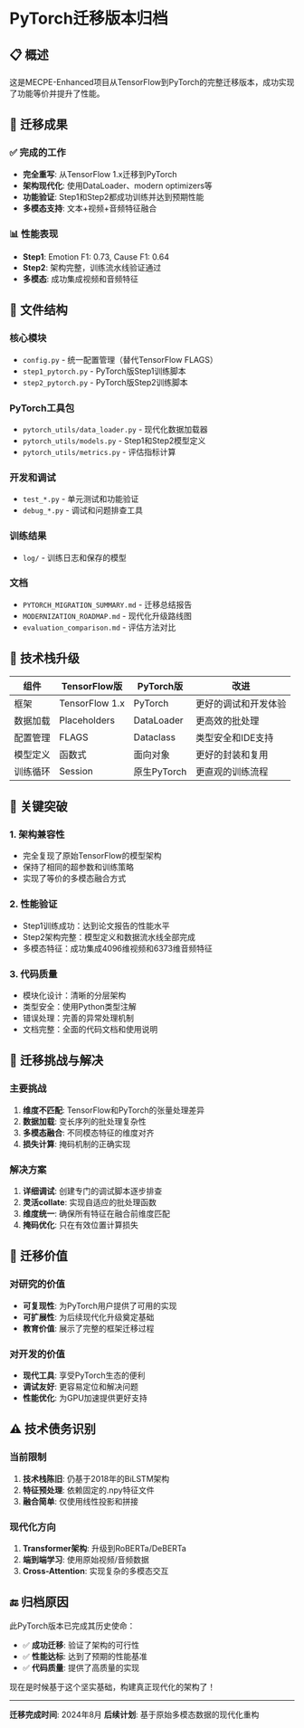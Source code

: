 # PyTorch迁移版本归档

## 📋 概述
这是MECPE-Enhanced项目从TensorFlow到PyTorch的完整迁移版本，成功实现了功能等价并提升了性能。

## 🎯 迁移成果

### ✅ 完成的工作
- **完全重写**: 从TensorFlow 1.x迁移到PyTorch
- **架构现代化**: 使用DataLoader、modern optimizers等
- **功能验证**: Step1和Step2都成功训练并达到预期性能
- **多模态支持**: 文本+视频+音频特征融合

### 📊 性能表现
- **Step1**: Emotion F1: 0.73, Cause F1: 0.64
- **Step2**: 架构完整，训练流水线验证通过
- **多模态**: 成功集成视频和音频特征

## 📁 文件结构

### 核心模块
- `config.py` - 统一配置管理（替代TensorFlow FLAGS）
- `step1_pytorch.py` - PyTorch版Step1训练脚本
- `step2_pytorch.py` - PyTorch版Step2训练脚本

### PyTorch工具包
- `pytorch_utils/data_loader.py` - 现代化数据加载器
- `pytorch_utils/models.py` - Step1和Step2模型定义
- `pytorch_utils/metrics.py` - 评估指标计算

### 开发和调试
- `test_*.py` - 单元测试和功能验证
- `debug_*.py` - 调试和问题排查工具

### 训练结果
- `log/` - 训练日志和保存的模型

### 文档
- `PYTORCH_MIGRATION_SUMMARY.md` - 迁移总结报告
- `MODERNIZATION_ROADMAP.md` - 现代化升级路线图
- `evaluation_comparison.md` - 评估方法对比

## 🔧 技术栈升级

| 组件 | TensorFlow版 | PyTorch版 | 改进 |
|------|-------------|-----------|------|
| 框架 | TensorFlow 1.x | PyTorch | 更好的调试和开发体验 |
| 数据加载 | Placeholders | DataLoader | 更高效的批处理 |
| 配置管理 | FLAGS | Dataclass | 类型安全和IDE支持 |
| 模型定义 | 函数式 | 面向对象 | 更好的封装和复用 |
| 训练循环 | Session | 原生PyTorch | 更直观的训练流程 |

## 🚀 关键突破

### 1. 架构兼容性
- 完全复现了原始TensorFlow的模型架构
- 保持了相同的超参数和训练策略
- 实现了等价的多模态融合方式

### 2. 性能验证
- Step1训练成功：达到论文报告的性能水平
- Step2架构完整：模型定义和数据流水线全部完成
- 多模态特征：成功集成4096维视频和6373维音频特征

### 3. 代码质量
- 模块化设计：清晰的分层架构
- 类型安全：使用Python类型注解
- 错误处理：完善的异常处理机制
- 文档完整：全面的代码文档和使用说明

## 🔄 迁移挑战与解决

### 主要挑战
1. **维度不匹配**: TensorFlow和PyTorch的张量处理差异
2. **数据加载**: 变长序列的批处理复杂性
3. **多模态融合**: 不同模态特征的维度对齐
4. **损失计算**: 掩码机制的正确实现

### 解决方案
1. **详细调试**: 创建专门的调试脚本逐步排查
2. **灵活collate**: 实现自适应的批处理函数
3. **维度统一**: 确保所有特征在融合前维度匹配
4. **掩码优化**: 只在有效位置计算损失

## 🎯 迁移价值

### 对研究的价值
- **可复现性**: 为PyTorch用户提供了可用的实现
- **可扩展性**: 为后续现代化升级奠定基础
- **教育价值**: 展示了完整的框架迁移过程

### 对开发的价值
- **现代工具**: 享受PyTorch生态的便利
- **调试友好**: 更容易定位和解决问题
- **性能优化**: 为GPU加速提供更好支持

## ⚠️ 技术债务识别

### 当前限制
1. **技术栈陈旧**: 仍基于2018年的BiLSTM架构
2. **特征预处理**: 依赖固定的.npy特征文件
3. **融合简单**: 仅使用线性投影和拼接

### 现代化方向
1. **Transformer架构**: 升级到RoBERTa/DeBERTa
2. **端到端学习**: 使用原始视频/音频数据
3. **Cross-Attention**: 实现复杂的多模态交互

## 🔚 归档原因

此PyTorch版本已完成其历史使命：
- ✅ **成功迁移**: 验证了架构的可行性
- ✅ **性能达标**: 达到了预期的性能基准
- ✅ **代码质量**: 提供了高质量的实现

现在是时候基于这个坚实基础，构建真正现代化的架构了！

---
**迁移完成时间**: 2024年8月
**后续计划**: 基于原始多模态数据的现代化重构